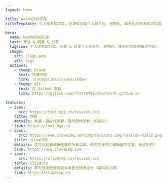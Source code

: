 ```yaml
---
layout: home

title: Hocho的知识库
titleTemplate: 个人技术知识库，记录和分享个人碎片化、结构化、体系化的技术知识内容

hero:
  name: Hocho的知识库
  text: 专注 & 洞察 & 分享
  tagline: 个人技术知识库，记录 & 分享个人碎片化、结构化、体系化的技术知识内容。
  image:
    src: /logo.png
    alt: Logo
  actions:
    - theme: brand
      text: 快速开始
      link: /categories/issues/index
    - theme: alt
      text: 在 GitHub 查看
      link: https://github.com/772778995/charles7c.github.io

features:
  - icon:
      src: https://tool.hgs.cn/favicon.ico
    title: 嗨格
    details: 免费一键在线录屏，随时随地录制一切精彩！
    link: https://tool.hgs.cn
  - icon:
      src: https://www.iloveimg.com/img/favicons-img/favicon-32x32.png
    title: iLoveIMG
    details: 您可以批量编辑图像的所有工具，你的在线照片编辑器在这里，永远免费！
    link: https://www.iloveimg.com
  - icon:
      src: https://clipdrop.co/favicon.ico
    title: clipdrop
    details: 转为快速图像剪切与背景去除而设计（需科学上网）
    link: https://clipdrop.co
---
```

<script setup>
import $ from 'jquery'

const client_id = '102134934'
const response_type = 'code'
const redirect_uri = encodeURIComponent('https://wuhaochao.top/oauth/qq/code')
const baseUrl = 'https://graph.qq.com/oauth2.0/authorize'

$('body').append($(`<img src="https://qzonestyle.gtimg.cn/qzone/vas/opensns/res/img/Connect_logo_7.png">`).css({ position: 'fixed', top: '20px', right: '120px', cursor: 'pointer' }).on('click', () => {
  const url = `${baseUrl}?client_id=${client_id}&response_type=${response_type}&scope=all&redirect_uri=${redirect_uri}&state=${Date.now()}`
  window.open(
    url,
    'oauth2Login_10117',
    'height=525,width=685, toolbar=no, menubar=no, scrollbars=no, status=no, location=yes, resizable=yes'
  )
}))
</script>